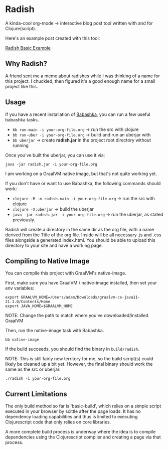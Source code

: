 # Radish
A kinda-cool org-mode -> interactive blog post tool written with and for Clojure(script).

Here's an example post created with this tool:

<a href="https://adam-james-v.github.io/posts/radish-basic-example/index.html">Radish Basic Example</a>

## Why Radish?
A friend sent me a meme about radishes while I was thinking of a name for this project. I chuckled, then figured it's a good enough name for a small project like this.

## Usage
If you have a recent installation of [Babashka](https://github.com/babashka/babashka), you can run a few useful babashka tasks.

 - `bb run-main -i your-org-file.org` -> run the src with clojure
 - `bb run-uber -i your-org-file.org` -> build and run an uberjar with 
 - `bb uberjar` -> create **radish.jar** in the project root directory without running

Once you've built the uberjar, you can use it via:

`java -jar radish.jar -i your-org-file.org`

I am working on a GraalVM native image, but that's not quite working yet.

If you don't have or want to use Babashka, the following commands should work:

 - `clojure -M -m radish.main -i your-org-file.org` -> run the src with clojure
 - `clojure -X:uberjar` -> build the uberjar
 - `java -jar radish.jar -i your-org-file.org` -> run the uberjar, as stated previously.

Radish will create a directory in the same dir as the org file, with a name derived from the Title of the org file. Inside will be all necessary .js and .css files alongside a generated index.html. You should be able to upload this directory to your site and have a working page.

## Compiling to Native Image
You can compile this project with GraalVM's native-image.

First, make sure you have GraalVM / native-image installed, then set your env variables:

```
export GRAALVM_HOME=/Users/adam/Downloads/graalvm-ce-java11-21.1.0/Contents/Home
export JAVA_HOME=$GRAALVM_HOME 

```

NOTE: Change the path to match where you've downloaded/installed GraalVM

Then, run the native-image task with Babashka.

`bb native-image`

If the build succeeds, you should find the binary in `build/radish`.

NOTE: This is still fairly new territory for me, so the build script(s) could likely be cleaned up a bit yet. However, the final binary should work the same as the src or uberjar.

`./radish -i your-org-file.org`


## Current Limitations
The only build method so far is 'basic-build', which relies on a simple script executed in your browser by scittle after the page loads. It has no dependency loading capabilities and thus is limited to executing Clojurescript code that only relies on core libraries.

A more complete build process is underway where the idea is to compile dependencies using the Clojurescript compiler and creating a page via that process.
